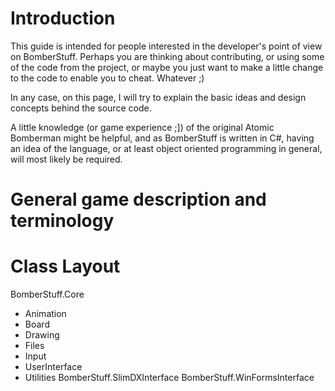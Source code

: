 # Introduction #

This guide is intended for people interested in the developer's point of view on BomberStuff. Perhaps you are thinking about contributing, or using some of the code from the project, or maybe you just want to make a little change to the code to enable you to cheat. Whatever ;)

In any case, on this page, I will try to explain the basic ideas and design concepts behind the source code.

A little knowledge (or game experience ;]) of the original Atomic Bomberman might be helpful, and as BomberStuff is written in C#, having an idea of the language, or at least object oriented programming in general, will most likely be required.


# General game description and terminology #



# Class Layout #

BomberStuff.Core
  * Animation
  * Board
  * Drawing
  * Files
  * Input
  * UserInterface
  * Utilities
BomberStuff.SlimDXInterface
BomberStuff.WinFormsInterface